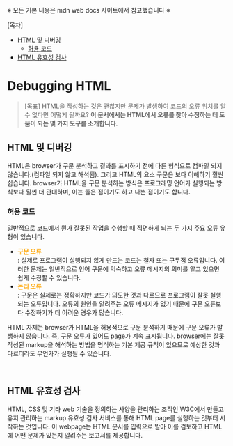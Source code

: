 ※ 모든 기본 내용은 mdn web docs 사이트에서 참고했습니다 ※

[목차]<br/>

- [HTML 및 디버깅](#html-및-디버깅)<br/>
  - [허용 코드](#허용-코드)<br/>
- [HTML 유효성 검사](#html-유효성-검사)<br/>

# Debugging HTML

> [목표] HTML을 작성하는 것은 괜찮지만 문제가 발생하여 코드의 오류 위치를 알 수 없다면 어떻게 될까요? <b>이 문서에서는 HTML에서 오류를 찾아 수정하는 데 도움이 되는 몇 가지 도구를 소개합니다.</b>

## HTML 및 디버깅

HTML은 browser가 구문 분석하고 결과를 표시하기 전에 다른 형식으로 컴파일 되지 않습니다.(컴파일 되지 않고 해석됨). 그리고 HTML의 요소 구문은 보다 이해하기 훨씬 쉽습니다. browser가 HTML을 구문 분석하는 방식은 프로그래밍 언어가 실행되는 방식보다 훨씬 더 관대하며, 이는 졸은 점이기도 하고 나쁜 점이기도 합니다.

### 허용 코드

일반적으로 코드에서 뭔가 잘못된 작업을 수행할 때 직면하게 되는 두 가지 주요 오류 유형이 있습니다.

- <b style="color: orange;">구문 오류</b><br/>: 실제로 프로그램이 실행되지 않게 만드는 코드는 철자 또는 구두점 오류입니다. 이러한 문제는 일반적으로 언어 구문에 익숙하고 오류 메시지의 의미를 알고 있으면 쉽게 수정할 수 있습니다.
- <b style="color: orange;">논리 오류</b><br/>: 구문은 실제로는 정확하지만 코드가 의도한 것과 다르므로 프로그램이 잘못 실행되는 오류입니다. 오류의 원인을 알려주는 오류 메시지가 없기 때문에 구문 오류보다 수정하기가 더 어려운 경우가 많습니다.

HTML 자체는 browser가 HTML을 허용적으로 구문 분석하기 때문에 구문 오류가 발생하지 않습니다. 즉, 구문 오류가 있어도 page가 계속 표시됩니다. browser에는 잘못 작성된 markup을 해석하는 방법을 명식하는 기본 제공 규칙이 있으므로 예상한 것과 다르더라도 무언가가 실행될 수 있습니다.

<br/>

## HTML 유효성 검사

HTML, CSS 및 기타 web 기술을 정의하는 사양을 관리하는 조직인 W3C에서 만들고 유지 관리하는 markup 유효성 검사 서비스를 통해 HTML page를 실행하는 것부터 시작하는 것입니다. 이 webpage는 HTML 문서를 입력으로 받아 이를 검토하고 HTML에 어떤 문제가 있는지 알려주는 보고서를 제공합니다.
